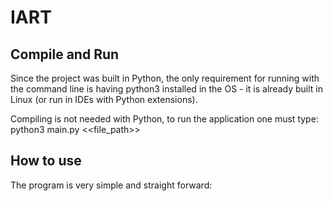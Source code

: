 # IART

## Compile and Run
 Since the project was built in Python, the only requirement for running with the command line is having python3 installed in the OS - it is already built in Linux (or run in IDEs with Python extensions).

 Compiling is not needed with Python, to run the application one must type: python3 main.py <<file_path>>

## How to use
The program is very simple and straight forward:

